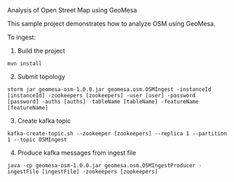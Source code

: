 Analysis of Open Street Map using GeoMesa

This sample project demonstrates how to analyze OSM using GeoMesa.

To ingest: 

1. Build the project
```
mvn install
```

2. Submit topology
```
storm jar geomesa-osm-1.0.0.jar geomesa.osm.OSMIngest -instanceId [instanceId] -zookeepers [zookeepers] -user [user] -password [password] -auths [auths] -tableName [tableName] -featureName [featureName]
```

3. Create kafka topic
```
kafka-create-topic.sh --zookeeper [zookeepers] --replica 1 --partition 1 --topic OSMIngest
```

4. Produce kafka messages from ingest file
```
java -cp geomesa-osm-1.0.0.jar geomesa.osm.OSMIngestProducer -ingestFile [ingestFile] -zookeepers [zookeepers]
```
